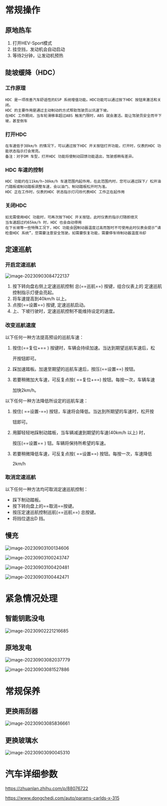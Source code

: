 # 常规操作

## 原地热车

1. 打开HEV-Sport模式
2. 挂空挡，发动机会自动启动
3. 等待2分钟，让发动机预热

## 陡坡缓降（HDC）

### 工作原理


```
HDC 是一项改善汽车舒适性的ESP 系统增值功能。HDC功能可以通过按下HDC 按钮来激活和关闭。
HDC 的主要作用是通过主动制动的方式帮助驾驶员以讯速下坡。
在HDC 工作期间，当车轮滑移率超过ABS 触发门限时，ABS 就会激活。能让驾驶员安全而平下坡，甚至倒车
```

### 打开HDC

```
在车速低于38km/h 的情况下，可以通过按下HDC 开关按钮打开功能，打开时，仪表的HDC 功能状态指示灯会常亮。
备注：对于DM 车型，打开HDC 功能将使制动回馈功能退出，驾驶感稍有差异。
```

### HDC 车速的控制

```
HDC 功能约在11km/h~38km/h 车速范围内起作用，在此范围内时，您可以通过踩下/ 松开油门踏板或制动踏板调整车速，会以油门、制动踏板松开时为准。
HDC 正在工作时，仪表的HDC 状态指示灯闪烁代表HDC 工作正在起作用
```

### 关闭HDC

```
如无需使用HDC 功能时，可再次按下HDC 开关按钮，此时仪表的指示灯随即熄灭
当车速超过约65km/h 时，HDC 也会自动停用
在下长坡等一些特殊工况下，HDC 功能会因制动器温度过高而暂时不可使用此时仪表会提示“请检查HDC 系统”，您需要注意安全驾驶。如需要恢复功能，需要停车待制动器温度冷却
```

## 定速巡航

### 开启定速巡航

![image-20230903084722137](https://zlgan-blog.oss-cn-shenzhen.aliyuncs.com/image-20230903084722137.png)

1. 按下转向盘右侧上定速巡航控制
    总(==巡航==) 按键，组合仪表上的
    定速巡航控制指示灯便会亮起。
2. 将车速提高到40km/h 以上。
3. 点按(==设置==) 按键, 定速巡航启动。
4. 上、下坡行驶时，定速巡航控制不能维持设定的速度。

### 改变巡航速度

以下任何一种方法提高预设的巡航车速：

1. 按住(==复位+== ) 按键时，车辆会持续加速。当达到期望巡航车速后，松

   开按钮即可。

2. 踩加速踏板。加速至期望的巡航车速后，按压(==设置==) 按钮。

3. 若要稍微加大车速，可反复点按( ==复位+==) 按钮。每按一次，车辆车速

   加快2km/h。

以下任何一种方法降低所设定的巡航车速：

1. 按住( ==设置-==) 按钮，车速将会降低。当达到所期望的车速时，松开按

   钮即可。

2. 用脚轻轻地踩制动踏板，当车辆减速到期望的车速(40km/h 以上) 时，

   按压(==设置== ) 钮。车辆将保持所希望的车速。

3. 若要稍微降低车速，可反复点按( ==设置==) 按钮。每按一次，车速降低

   2km/h

### 取消定速巡航

以下任何一种方法均可取消定速巡航控制：

- 踩下制动踏板。
- 按下转向盘上的==取消==按键。
- 按压定速巡航控制巡航(==巡航==) 总按键。
- 将挡位退出D 挡。

## 慢充

![image-20230903100134606](https://zlgan-blog.oss-cn-shenzhen.aliyuncs.com/image-20230903100134606.png)

![image-20230903100243747](https://zlgan-blog.oss-cn-shenzhen.aliyuncs.com/image-20230903100243747.png)

![image-20230903100420481](https://zlgan-blog.oss-cn-shenzhen.aliyuncs.com/image-20230903100420481.png)

![image-20230903100442471](https://zlgan-blog.oss-cn-shenzhen.aliyuncs.com/image-20230903100442471.png)

# 紧急情况处理

## 智能钥匙没电

![image-20230902221216685](https://zlgan-blog.oss-cn-shenzhen.aliyuncs.com/image-20230902221216685.png)

## 原地发电


![image-20230903082037779](https://zlgan-blog.oss-cn-shenzhen.aliyuncs.com/image-20230903082037779.png)

![image-20230903081527886](https://zlgan-blog.oss-cn-shenzhen.aliyuncs.com/image-20230903081527886.png)

# 常规保养

## 更换雨刮器

![image-20230903085836661](https://zlgan-blog.oss-cn-shenzhen.aliyuncs.com/image-20230903085836661.png)

## 更换玻璃水

![image-20230903090045310](https://zlgan-blog.oss-cn-shenzhen.aliyuncs.com/image-20230903090045310.png)

# 汽车详细参数

https://zhuanlan.zhihu.com/p/88076722

https://www.dongchedi.com/auto/params-carIds-x-315
